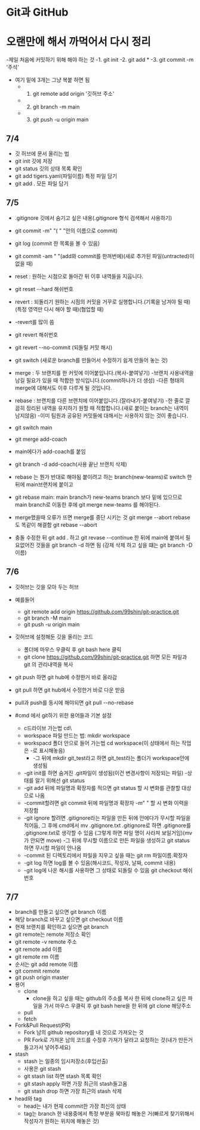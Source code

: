 # Git과 GitHub

# 오랜만에 해서 까먹어서 다시 정리
-제일 처음에 커밋하기 위해 해야 하는 것
  -1. git init
  -2. git add *
  -3. git commit -m '주석'
- 여기 밑에 3개는 그냥 복붙 하면 됨
  - 1. git remote add origin '깃허브 주소'
  - 2. git branch -m main
  - 3. git push -u origin main 

## 7/4

- 깃 허브에 문서 올리는 법
- git init 깃에 저장
- git status 깃의 상태 목록 확인
- git add tigers.yaml(파일이름) 특정 파일 담기
- git add . 모든 파일 담기

## 7/5

- .gitignore 깃에서 숨기고 싶은 내용(.gitignore 형식 검색해서 사용하기)
- git commit -m" "( " "안의 이름으로 commit)
- git log (commit 한 목록을 볼 수 있음)
- git commit -am " "(add와 commit를 한꺼번에)(새로 추가된 파일(untracted)이 없을 때)

- reset : 원하는 시점으로 돌아간 뒤 이후 내역들을 지웁니다.
- git reset --hard 해쉬번호
- revert : 되돌리기 원하는 시점의 커밋을 거꾸로 실행합니다.(기록을 남겨야 될 때)(특정 영역만 다시 해야 할 때)(협업할 때)
- -revert를 많이 씀
- git revert 해쉬번호
- git revert --no-commit (되돌릴 커밋 해시)

- git switch (새로운 branch를 만들어서 수정하기 쉽게 만들어 놓는 것)

- merge : 두 브랜치를 한 커밋에 이어붙입니다.(복사-붙여넣기) -브랜치 사용내역을 남길 필요가 있을 때 적합한 방식입니다.(commit하나가 더 생성) -다른 형태의 merge에 대해서도 이후 다루게 될 것입니다.
- rebase : 브랜치를 다른 브랜치에 이어붙입니다.(잘라내기-붙여넣기) -한 줄로 깔끔히 정리된 내역을 유지하기 원할 때 적합합니다.(새로 붙이는 branch는 내역이 남지않음) -이미 팀원과 공유된 커밋들에 대해서는 사용하지 않는 것이 좋습니다.
- git switch main
- git merge add-coach
- main에다가 add-coach를 붙임
- git branch -d add-coach(사용 끝난 브랜치 삭제)
- rebase 는 뭔가 반대로 해야됨
  붙이려고 하는 branch(new-teams)로 switch 한 뒤에 main브랜치에 붙이고
- git rebase main: main branch가 new-teams branch 보다 밑에 있으므로 main branch로 이동한 후에 git merge new-teams 를 해야된다.

- merge했을때 오류가 뜨면 merge를 중단 시키는 것 git merge --abort
  rebase 도 똑같이 해결함 git rebase --abort

- 충돌 수정한 뒤 git add .
  하고 git revase --continue 한 뒤에 main에 붙여서 필요없어진 것들을 git branch -d 하면 됨 (강제 삭제 하고 싶을 떄는 git branch -D 이름)

## 7/6

- 깃허브는 깃을 모아 두는 허브
- 예를들어
  - git remote add origin https://github.com/99shin/git-practice.git
  - git branch -M main
  - git push -u origin main
- 깃허브에 설정해둔 깃을 올리는 코드

  - 폴더에 마우스 우클릭 후 git bash here 클릭
  - git clone https://github.com/99shin/git-practice.git 하면 모든 파일과 git 의 관리내역을 복사

- git push 하면 git hub에 수정한거 바로 올라감
- git pull 하면 git hub에서 수정한거 바로 다운 받음

- pull과 push를 동시에 해야되면 git pull --no-rebase

- #cmd 에서 git하기 위한 용어들과 기본 설정
  - c드라이브 가는법 cd\
  - workspace 파일 만드는 법: mkdir workspace
  - workspacd 폴더 안으로 들어 가는법 cd workspace(이 상태에서 하는 작업은 -로 표시해놓음)
    - -그 뒤에 mkdir git_test라고 하면 git_test라는 폴더가 workspace안에 생성됨
  - -git init를 하면 숨겨진 .git파일이 생성됨(이건 변경사항이 저장되는 파일) -상태를 알기 위해선 git status
  - -git add 뒤에 파일명과 확장자를 적으면 git status 할 시 변화를 관찰할 대상으로 나옴
  - -commit할려면 git commit 뒤에 파일명과 확장자 -m" " 할 시 변화 이력을 저장함
  - -git ignore 할려면 .gitignore라는 파일을 만든 뒤에 안에다가 무시할 파일을 적어둠, 그 후에 cmd에서 mv .gitignore.txt .gitignore로 하면 .gitignore를 .gitignore.txt로 생각할 수 있음 (그렇게 하면 파일 명이 사라져 보일거임)(mv가 안되면 move) -그 뒤에 무시할 이름으로 만든 파일을 생성하고 git status하면 무시할 파일이 안나옴
  - -commit 된 디렉토리에서 파일을 지우고 싶을 때는 git rm 파일이름.확장자
  - -git log 하면 log를 볼 수 있음(해시코드, 작성자, 날짜, commit 내용)
  - -git log에 나온 해시를 사용하면 그 상태로 되돌릴 수 있음 git checkout 해쉬번호

## 7/7

- branch를 만들고 싶으면 git branch 이름
- 해당 branch로 바꾸고 싶으면 git checkout 이름
- 현재 브랜치를 확인하고 싶으면 git branch
- git remote는 remote 저장소 확인
- git remote -v remote 주소
- git remote add 이름
- git remote rm 이름
- 순서는 git add remote 이름
- git commit remote
- git push origin master
- 용어
  - clone
    - clone을 하고 싶을 때는 github의 주소를 복사 한 뒤에 clone하고 싶은 파일을 가서 마우스 우클릭 후 git bash here을 한 뒤에 git clone 해당주소
  - pull
  - fetch
- Fork&Pull Request(PR)
  - Fork 남의 github repository를 내 것으로 가져오는 것
  - PR Fork로 가져온 남의 코드를 수정후 가져가 달라고 요청하는 것(내가 만든거 들고가서 넣어주세요)
- stash
  - stash 는 일종의 임시저장소(후입선출)
  - 사용은 git stash
  - git stash list 하면 stash 목록 확인
  - git stash apply 하면 가장 최근의 stash들고옴
  - git stash drop 하면 가장 최근의 stash 삭제
- head와 tag
  - head는 내가 현재 commit한 가장 최신의 상태
  - tag는 branch 한 내용중에서 특정 부분을 북마킹 해놓은 거(빠르게 찾기위해서 작성자가 원하는 위치에 해놓은 것)

